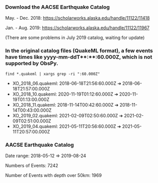 ### Download the AACSE Earthquake Catalog

May. - Dec. 2018: https://scholarworks.alaska.edu/handle/11122/11418

Jan. - Aug. 2019: https://scholarworks.alaska.edu/handle/11122/11967 

(There are some problems in July 2019 catalog, waiting for update)

### In the original catalog files (QuakeML format), a few events have times like yyyy-mm-ddT**:**:60.000Z, which is not supported by ObsPy.

`find *.quakeml | xargs grep -ri ":60.000Z"`
- XO_2018_06.quakeml: 2018-06-18T21:56:60.000Z ➔ 2018-06-18T21:57:00.000Z
- XO_2018_10.quakeml: 2020-11-19T01:12:60.000Z ➔ 2020-11-19T01:13:00.000Z
- XO_2018_11.quakeml: 2018-11-14T00:42:60.000Z ➔ 2018-11-14T00:43:00.000Z
- XO_2019_02.quakeml: 2021-02-09T02:50:60.000Z ➔ 2021-02-09T02:51:00.000Z
- XO_2019_04.quakeml: 2021-05-11T20:56:60.000Z ➔ 2021-05-11T20:57:00.000Z

### AACSE Earthquake Catalog

Date range: 2018-05-12 ⇒ 2019-08-24

Numbers of Events: 7242

Number of Events with depth over 50km: 1969
